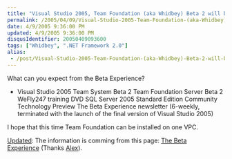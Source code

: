 ```yaml
---
title: "Visual Studio 2005, Team Foundation (aka Whidbey) Beta 2 will be here on the 25 of April"
permalink: /2005/04/09/Visual-Studio-2005-Team-Foundation-(aka-Whidbey)-Beta-2-will-be-here-on-the-25-of-April/
date: 4/9/2005 9:36:00 PM
updated: 4/9/2005 9:36:00 PM
disqusIdentifier: 20050409093600
tags: ["Whidbey", ".NET Framework 2.0"]
alias:
 - /post/Visual-Studio-2005-Team-Foundation-(aka-Whidbey)-Beta-2-will-be-here-on-the-25-of-April.aspx/index.html
---
```




What can you expect from the Beta Experience?
<!-- more -->

*   Visual Studio 2005 Team System Beta 2 
  Team Foundation Server Beta 2 
  WeFly247 training DVD 
  SQL Server 2005 Standard Edition Community Technology Preview 
  The Beta Experience newsletter (6-weekly, terminated with the launch of 
  the final version of Visual Studio 2005)


I hope that this time Team Foundation can be installed on one VPC.

<u>Updated</u>: The information is comming from this page: [The Beta 
Experience](http://www.microsoft.com/emea/msdn/betaexperience/) (Thanks [Alex](http://weblogs.asp.net/acampbell)).  
